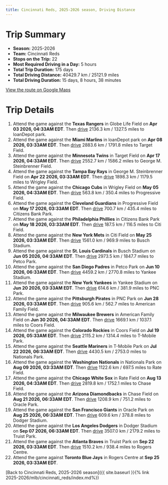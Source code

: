 ```yaml
---
title: Cincinnati Reds, 2025-2026 season, Driving Distance
---
```


# Trip Summary
- **Season:** 2025-2026
- **Team:** Cincinnati Reds
- **Stops on the Trip:** 22
- **Most Required Driving in a Day:** 5 hours
- **Total Trip Duration:** 175 days
- **Total Driving Distance:** 40429.7 km / 25121.9 miles
- **Total Driving Duration:** 15 days, 8 hours, 38 minutes

[View the route on Google Maps](https://www.google.com/maps/dir/Globe+Life+Field+Arlington/loanDepot+park+Miami/Target+Field+Minneapolis/George+M.+Steinbrenner+Field+Tampa/Wrigley+Field+Chicago/Progressive+Field+Cleveland/Citizens+Bank+Park+Philadelphia/Citi+Field+Flushing/Busch+Stadium+St.+Louis/Petco+Park+San+Diego/Yankee+Stadium+Bronx/PNC+Park+Pittsburgh/American+Family+Field+Milwaukee/Coors+Field+Denver/T-Mobile+Park+Seattle/Nationals+Park+Washington/Rate+Field+Chicago/Chase+Field+Phoenix/Oracle+Park+San+Francisco/Dodger+Stadium+Los+Angeles/Truist+Park+Atlanta/Rogers+Centre+Toronto)

# Trip Details
1. Attend the game against the **Texas Rangers** in Globe Life Field on **Apr 03 2026, 04:33AM EDT**. Then [drive](https://www.google.com/maps/dir/Globe+Life+Field+Arlington/loanDepot+park+Miami) 2136.3 km / 1327.5 miles to loanDepot park.
2. Attend the game against the **Miami Marlins** in loanDepot park on **Apr 08 2026, 03:33AM EDT**. Then [drive](https://www.google.com/maps/dir/loanDepot+park+Miami/Target+Field+Minneapolis) 2883.6 km / 1791.8 miles to Target Field.
3. Attend the game against the **Minnesota Twins** in Target Field on **Apr 17 2026, 04:33AM EDT**. Then [drive](https://www.google.com/maps/dir/Target+Field+Minneapolis/George+M.+Steinbrenner+Field+Tampa) 2552.7 km / 1586.2 miles to George M. Steinbrenner Field.
4. Attend the game against the **Tampa Bay Rays** in George M. Steinbrenner Field on **Apr 22 2026, 03:33AM EDT**. Then [drive](https://www.google.com/maps/dir/George+M.+Steinbrenner+Field+Tampa/Wrigley+Field+Chicago) 1898.3 km / 1179.5 miles to Wrigley Field.
5. Attend the game against the **Chicago Cubs** in Wrigley Field on **May 05 2026, 04:33AM EDT**. Then [drive](https://www.google.com/maps/dir/Wrigley+Field+Chicago/Progressive+Field+Cleveland) 563.8 km / 350.4 miles to Progressive Field.
6. Attend the game against the **Cleveland Guardians** in Progressive Field on **May 17 2026, 03:33AM EDT**. Then [drive](https://www.google.com/maps/dir/Progressive+Field+Cleveland/Citizens+Bank+Park+Philadelphia) 700.7 km / 435.4 miles to Citizens Bank Park.
7. Attend the game against the **Philadelphia Phillies** in Citizens Bank Park on **May 18 2026, 03:33AM EDT**. Then [drive](https://www.google.com/maps/dir/Citizens+Bank+Park+Philadelphia/Citi+Field+Flushing) 187.5 km / 116.5 miles to Citi Field.
8. Attend the game against the **New York Mets** in Citi Field on **May 25 2026, 03:33AM EDT**. Then [drive](https://www.google.com/maps/dir/Citi+Field+Flushing/Busch+Stadium+St.+Louis) 1561.0 km / 969.9 miles to Busch Stadium.
9. Attend the game against the **St. Louis Cardinals** in Busch Stadium on **Jun 05 2026, 04:33AM EDT**. Then [drive](https://www.google.com/maps/dir/Busch+Stadium+St.+Louis/Petco+Park+San+Diego) 2973.5 km / 1847.7 miles to Petco Park.
10. Attend the game against the **San Diego Padres** in Petco Park on **Jun 10 2026, 06:33AM EDT**. Then [drive](https://www.google.com/maps/dir/Petco+Park+San+Diego/Yankee+Stadium+Bronx) 4459.2 km / 2770.8 miles to Yankee Stadium.
11. Attend the game against the **New York Yankees** in Yankee Stadium on **Jun 20 2026, 03:33AM EDT**. Then [drive](https://www.google.com/maps/dir/Yankee+Stadium+Bronx/PNC+Park+Pittsburgh) 614.6 km / 381.9 miles to PNC Park.
12. Attend the game against the **Pittsburgh Pirates** in PNC Park on **Jun 28 2026, 03:33AM EDT**. Then [drive](https://www.google.com/maps/dir/PNC+Park+Pittsburgh/American+Family+Field+Milwaukee) 905.6 km / 562.7 miles to American Family Field.
13. Attend the game against the **Milwaukee Brewers** in American Family Field on **Jun 30 2026, 04:33AM EDT**. Then [drive](https://www.google.com/maps/dir/American+Family+Field+Milwaukee/Coors+Field+Denver) 1669.1 km / 1037.1 miles to Coors Field.
14. Attend the game against the **Colorado Rockies** in Coors Field on **Jul 19 2026, 05:33AM EDT**. Then [drive](https://www.google.com/maps/dir/Coors+Field+Denver/T-Mobile+Park+Seattle) 2115.2 km / 1314.4 miles to T-Mobile Park.
15. Attend the game against the **Seattle Mariners** in T-Mobile Park on **Jul 22 2026, 06:33AM EDT**. Then [drive](https://www.google.com/maps/dir/T-Mobile+Park+Seattle/Nationals+Park+Washington) 4430.5 km / 2753.0 miles to Nationals Park.
16. Attend the game against the **Washington Nationals** in Nationals Park on **Aug 09 2026, 03:33AM EDT**. Then [drive](https://www.google.com/maps/dir/Nationals+Park+Washington/Rate+Field+Chicago) 1122.6 km / 697.5 miles to Rate Field.
17. Attend the game against the **Chicago White Sox** in Rate Field on **Aug 13 2026, 04:33AM EDT**. Then [drive](https://www.google.com/maps/dir/Rate+Field+Chicago/Chase+Field+Phoenix) 2819.8 km / 1752.1 miles to Chase Field.
18. Attend the game against the **Arizona Diamondbacks** in Chase Field on **Aug 21 2026, 06:33AM EDT**. Then [drive](https://www.google.com/maps/dir/Chase+Field+Phoenix/Oracle+Park+San+Francisco) 1208.9 km / 751.2 miles to Oracle Park.
19. Attend the game against the **San Francisco Giants** in Oracle Park on **Aug 25 2026, 06:33AM EDT**. Then [drive](https://www.google.com/maps/dir/Oracle+Park+San+Francisco/Dodger+Stadium+Los+Angeles) 609.6 km / 378.8 miles to Dodger Stadium.
20. Attend the game against the **Los Angeles Dodgers** in Dodger Stadium on **Sep 07 2026, 06:33AM EDT**. Then [drive](https://www.google.com/maps/dir/Dodger+Stadium+Los+Angeles/Truist+Park+Atlanta) 3507.0 km / 2179.2 miles to Truist Park.
21. Attend the game against the **Atlanta Braves** in Truist Park on **Sep 22 2026, 03:33AM EDT**. Then [drive](https://www.google.com/maps/dir/Truist+Park+Atlanta/Rogers+Centre+Toronto) 1510.2 km / 938.4 miles to Rogers Centre.
22. Attend the game against **Toronto Blue Jays** in Rogers Centre at **Sep 25 2026, 03:33AM EDT**.

[Back to Cincinnati Reds, 2025-2026 season]({{ site.baseurl }}{% link 2025-2026/mlb/cincinnati_reds/index.md%})
